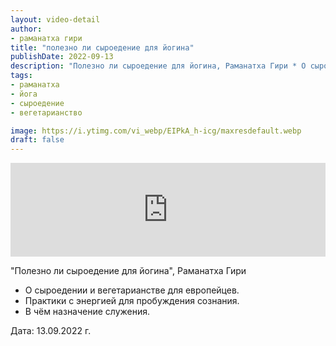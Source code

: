 ```yaml
---
layout: video-detail
author:
- раманатха гири
title: "полезно ли сыроедение для йогина"
publishDate: 2022-09-13
description: "Полезно ли сыроедение для йогина, Раманатха Гири * О сыроедении и вегетарианстве для европейцев. * Практики с энергией для пробуждения сознания. * В чём назначение служения.   Дата  13.09.2022 г."
tags: 
- раманатха
- йога
- сыроедение
- вегетарианство

image: https://i.ytimg.com/vi_webp/EIPkA_h-icg/maxresdefault.webp
draft: false
---
```


<iframe width="100%" src="https://www.youtube.com/embed/EIPkA_h-icg" frameborder="0" allowfullscreen=""></iframe> 

 "Полезно ли сыроедение для йогина", Раманатха Гири

* О сыроедении и вегетарианстве для европейцев.
* Практики с энергией для пробуждения сознания.
* В чём назначение служения.

  
 Дата: 13.09.2022 г.

  

 